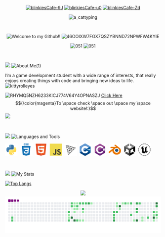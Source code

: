 
<div id="header" align="center">
  
[![blinkiesCafe-9J](https://github.com/user-attachments/assets/5db091c8-8d6b-4035-8fbb-f004857eb37e)](https://karinka1901.github.io/) [![blinkiesCafe-u0](https://github.com/user-attachments/assets/937fa0db-84d7-40f4-8602-2c32871bd52e)](https://karinka1901.itch.io/) [![blinkiesCafe-Zd](https://github.com/user-attachments/assets/7e175423-f1b2-4ec8-b5af-a3b7e4c3ed06)](https://www.linkedin.com/in/karin-domagalska-a137532aa)
  
  ![a_cattyping](https://github.com/user-attachments/assets/1442c2ee-0889-4bb3-b2db-a136175603c7)

<br>
  
![Welcome to my Github!!](https://github.com/user-attachments/assets/da25d0b0-db84-4561-a5e0-ea44dec020ae) ![46OOIXW7FGX7QSZYBNND72NPWFW4KYIE](https://github.com/user-attachments/assets/2c9996bd-cfa0-4bce-9ab7-3ffb01a6c804)

</div>

<div align="center"> 
  
 ![051](https://github.com/user-attachments/assets/5c51129e-9f4c-4d1a-afee-7eb68941a51d) ![051](https://github.com/user-attachments/assets/5c51129e-9f4c-4d1a-afee-7eb68941a51d) 

</div>


<br>

<img src="https://github.com/user-attachments/assets/f22e8e13-c6ea-4770-9b2c-890da5435bef" width="30px"/>  ![About Me(1)](https://github.com/user-attachments/assets/9b42091b-5cc6-4368-bfe0-dc50b3c57384)



I’m a game development student with a wide range of interests, that really enjoys creating things with code and bringing new ideas to life.  ![kittyrolleyes](https://github.com/user-attachments/assets/53e7aa00-91d7-4cd6-b08c-c4ffca7c176a)

 ![RHYMQ5NZH6233KICJ774V64Y4OPNASZJ](https://github.com/user-attachments/assets/6cb3675b-128c-4624-9e7d-cb01101d1445) [Click Here](https://karinka1901.github.io/) $${\color{magenta}To \space check \space out \space my \space website!:}$$ <img src="https://github.com/user-attachments/assets/acba4254-a43f-4aa7-a9a6-6caf1416a2dd" width=30px>



<div>
<br>
  
  <img src="https://github.com/user-attachments/assets/f22e8e13-c6ea-4770-9b2c-890da5435bef" width="30px"/> ![Languages and Tools](https://github.com/user-attachments/assets/5843ccb0-d7af-47e6-ba21-1dbc6a3419b2)


  <img src="https://raw.githubusercontent.com/devicons/devicon/6910f0503efdd315c8f9b858234310c06e04d9c0/icons/python/python-original.svg"  title="Python" alt="Python" width="40" height="40"/>&nbsp;
  <img src="https://github.com/devicons/devicon/blob/master/icons/css3/css3-plain-wordmark.svg"  title="CSS3" alt="CSS" width="40" height="40"/>&nbsp;
  <img src="https://github.com/devicons/devicon/blob/master/icons/html5/html5-original.svg" title="HTML5" alt="HTML" width="40" height="40"/>&nbsp;
  <img src="https://github.com/devicons/devicon/blob/master/icons/javascript/javascript-original.svg" title="JavaScript" alt="JavaScript" width="40" height="40"/>&nbsp;
  <img src="https://raw.githubusercontent.com/devicons/devicon/6910f0503efdd315c8f9b858234310c06e04d9c0/icons/threejs/threejs-original.svg"  title="Three.js" alt="" width="40" height="40"/>&nbsp;
  <img src="https://raw.githubusercontent.com/devicons/devicon/6910f0503efdd315c8f9b858234310c06e04d9c0/icons/cplusplus/cplusplus-original.svg"  title="Cpp" alt="Cpp" width="40" height="40"/>&nbsp;
  <img src="https://raw.githubusercontent.com/devicons/devicon/6910f0503efdd315c8f9b858234310c06e04d9c0/icons/csharp/csharp-original.svg"  title="c#" alt="c#" width="40" height="40"/>&nbsp;
  <img src="https://raw.githubusercontent.com/devicons/devicon/6910f0503efdd315c8f9b858234310c06e04d9c0/icons/blender/blender-original.svg"  title="Blender" alt="" width="40" height="40"/>&nbsp;
  <img src="https://raw.githubusercontent.com/devicons/devicon/6910f0503efdd315c8f9b858234310c06e04d9c0/icons/unity/unity-original.svg"  title="Unity" alt="" width="40" height="40"/>&nbsp;
  <img src="https://raw.githubusercontent.com/devicons/devicon/6910f0503efdd315c8f9b858234310c06e04d9c0/icons/unrealengine/unrealengine-original.svg"  title="UE5" alt="" width="40" height="40"/>&nbsp;
</div>

<br>

<img src="https://github.com/user-attachments/assets/f22e8e13-c6ea-4770-9b2c-890da5435bef" width="30px"/> ![My Stats](https://github.com/user-attachments/assets/6f215148-f0cb-416c-8cfa-12e6f03244b5)





[![Top Langs](https://github-readme-stats.vercel.app/api/top-langs/?username=karinka1901&layout=compact&theme=vision-friendly-dark)](https://github.com/anuraghazra/github-readme-stats)

<div align="center">
<img src="https://github.com/user-attachments/assets/62aabeff-1a36-4319-b70e-14087c22112e"> </img>
</div>

<picture>
  <!-- Dark mode -->
  <source srcset="https://raw.githubusercontent.com/karinka1901/karinka1901/output/github-contribution-grid-snake-dark.svg" media="(prefers-color-scheme: dark)">
  
  <!-- Light mode (fallback) -->
  <img src="https://raw.githubusercontent.com/karinka1901/karinka1901/output/github-contribution-grid-snake.gif" alt="GitHub Snake">
</picture>









